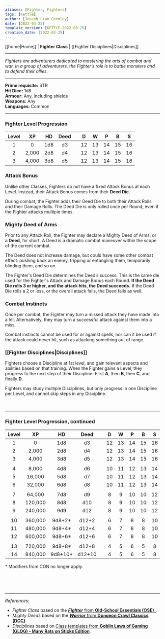 ```yaml
---
aliases: [Fighter, Fighters]
tags: [Kettle]
author: [Joseph Liao Gormley]
date: [2022-03-25]
template_version: [KETTLE-2022-03-25]
creation_date: [2022-03-25]
---
```

[[home|Home]] | **Fighter Class** | [[Fighter Disciplines|Disciplines]]
___
*Fighters are adventurers dedicated to mastering the arts of combat and war. In a group of adventurers, the Fighter’s role is to battle monsters and to defend their allies.*
___
**Prime requisite:** STR<br>**Hit Dice:** 1d8<br>**Armour:** Any, including shields<br>**Weapons:** Any<br>**Languages:** Common
___
### Fighter Level Progression
| Level |   XP   | HD  | Deed |     |  D  |  W  |  P  |  B  |  S  |
|:-----:|:------:|:---:|:----:| --- |:---:|:---:|:---:|:---:|:---:|
|   1   |   0    | 1d8 |  d3  |     | 12  | 13  | 14  | 15  | 16  |
|   2   | 2,000  | 2d8 |  d4  |     | 12  | 13  | 14  | 15  | 16  |
|   3   | 4,000  | 3d8 |  d5  |     | 12  | 13  | 14  | 15  | 16  |


### Attack Bonus
Unlike other Classes, Fighters do not have a fixed Attack Bonus at each Level. Instead, their Attack Bonus comes from their **Deed Die**.

During combat, the Fighter adds their Deed Die to both their Attack Rolls and their Damage Rolls. The Deed Die is only rolled once per Round, even if the Fighter attacks multiple times.

### Mighty Deed of Arms
Prior to any Attack Roll, the Fighter may declare a Mighty Deed of Arms, or a **Deed**, for short. A Deed is a dramatic combat maneuver within the scope of the current combat.

The Deed does not increase damage, but could have some other combat effect: pushing back an enemy, tripping or entangling them, temporarily blinding them, and so on.

The Fighter's Deed Die determines the Deed’s success. This is the same die used for the Fighter's Attack and Damage Bonus each Round. **If the Deed Die rolls 3 or higher, and the attack hits, the Deed succeeds.** If the Deed Die rolls a 2 or less, or the overall attack fails, the Deed fails as well.

### Combat Instincts
Once per combat, the Fighter may turn a missed attack they have made into a hit. Alternatively, they may turn a successful attack against them into a miss.

Combat instincts cannot be used for or against spells, nor can it be used if the attack could never hit, such as attacking something out of range.

### [[Fighter Disciplines|Disciplines]]
Fighters choose a Discipline at 1st level, and gain relevant aspects and abilities based on that training. When the Fighter gains a Level, they progress to the next step of their Discipline: First **A**, then **B**, then **C**, and finally **D**.

Fighters may study multiple Disciplines, but only progress in one Discipline per Level, and cannot skip steps in any Discipline.
<br><br><br>
___

### Fighter Level Progression, continued
| Level |   XP    |   HD    |  Deed  |     |  D  |  W  |  P  |  B  |  S  |
|:-----:|:-------:|:-------:|:------:| --- |:---:|:---:|:---:|:---:|:---:|
|   1   |   0    | 1d8 |  d3  |     | 12  | 13  | 14  | 15  | 16  |
|   2   | 2,000  | 2d8 |  d4  |     | 12  | 13  | 14  | 15  | 16  |
|   3   | 4,000  | 3d8 |  d5  |     | 12  | 13  | 14  | 15  | 16  |
|       |         |         |        |     |     |     |     |     |     |
|   4   |  8,000  |   4d8   |   d6   |     | 10  | 11  | 12  | 13  | 14  |
|   5   | 16,000  |   5d8   |   d7   |     | 10  | 11  | 12  | 13  | 14  |
|   6   | 32,000  |   6d8   |   d8   |     | 10  | 11  | 12  | 13  | 14  |
|       |         |         |        |     |     |     |     |     |     |
|   7   | 64,000  |   7d8   |   d9   |     |  8  |  9  | 10  | 10  | 12  |
|   8   | 120,000 |   8d8   |  d10   |     |  8  |  9  | 10  | 10  | 12  |
|   9   | 240,000 |   9d9   |  d12   |     |  8  |  9  | 10  | 10  | 12  |
|       |         |         |        |     |     |     |     |     |     |
|  10   | 360,000 | 9d8+2*  | d12+2  |     |  6  |  7  |  8  |  8  | 10  |
|  11   | 480,000 | 9d8+4*  | d12+4  |     |  6  |  7  |  8  |  8  | 10  |
|  12   | 600,000 | 9d8+6*  | d12+6  |     |  6  |  7  |  8  |  8  | 10  |
|       |         |         |        |     |     |     |     |     |     |
|  13   | 720,000 | 9d8+8*  | d12+8  |     |  4  |  5  |  6  |  5  |  8  |
|  14   | 840,000 | 9d8+10* | d12+10 |     |  4  |  5  |  6  |  5  |  8  |

\* Modifiers from CON no longer apply.

<br><br><br>
___
*References:*
- *Fighter Class* based on the [***Fighter*** from **Old-School Essentials (OSE)_**](https://oldschoolessentials.necroticgnome.com/srd/index.php/Fighter).
- *Mighty Deeds* based on the [***Warrior*** from **Dungeon Crawl Classics (DCC)**](https://goodman-games.com/dungeon-crawl-classics-rpg/).
- *Disciplines* based on [Class templates from **Goblin Laws of Gaming (GLOG) - Many Rats on Sticks Edition**](https://coinsandscrolls.blogspot.com/2019/10/osr-glog-based-homebrew-v2-many-rats-on.html).